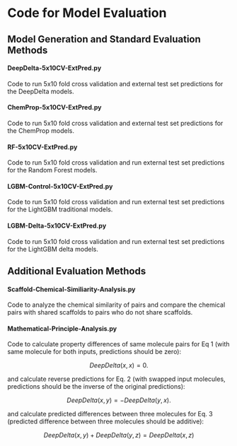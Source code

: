 # Code for Model Evaluation

## Model Generation and Standard Evaluation Methods

#### DeepDelta-5x10CV-ExtPred.py
Code to run 5x10 fold cross validation and external test set predictions for the DeepDelta models. 

#### ChemProp-5x10CV-ExtPred.py
Code to run 5x10 fold cross validation and external test set predictions for the ChemProp models. 

#### RF-5x10CV-ExtPred.py
Code to run 5x10 fold cross validation and run external test set predictions for the Random Forest models. 

#### LGBM-Control-5x10CV-ExtPred.py
Code to run 5x10 fold cross validation and run external test set predictions for the LightGBM traditional models. 

#### LGBM-Delta-5x10CV-ExtPred.py
Code to run 5x10 fold cross validation and run external test set predictions for the LightGBM delta models. 

## Additional Evaluation Methods

#### Scaffold-Chemical-Similiarity-Analysis.py
Code to analyze the chemical similarity of pairs and compare the chemical pairs with shared scaffolds to pairs who do not share scaffolds. 

#### Mathematical-Principle-Analysis.py
Code to calculate property differences of same molecule pairs for Eq 1 (with same molecule for both inputs, predictions should be zero): 
```math
DeepDelta(x,x)= 0. 
```
and calculate reverse predictions for Eq. 2 (with swapped input molecules, predictions should be the inverse of the original predictions):
```math
DeepDelta(x,y)= -DeepDelta(y,x).
```

and calculate predicted differences between three molecules for Eq. 3 (predicted difference between three molecules should be additive):
```math
DeepDelta(x,y) + DeepDelta(y,z)= DeepDelta(x,z)
```
